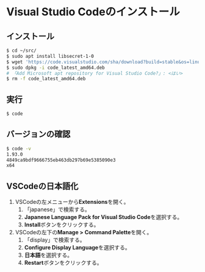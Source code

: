 # Visual Studio Codeのインストール

## インストール
```bash
$ cd ~/src/
$ sudo apt install libsecret-1-0
$ wget 'https://code.visualstudio.com/sha/download?build=stable&os=linux-deb-x64' -O code_latest_amd64.deb
$ sudo dpkg -i code_latest_amd64.deb
# 「Add Microsoft apt repository for Visual Studio Code?」: <はい>
$ rm -f code_latest_amd64.deb
```

## 実行
```bash
$ code
```

## バージョンの確認
```bash
$ code -v
1.93.0
4849ca9bdf9666755eb463db297b69e5385090e3
x64
```

## VSCodeの日本語化
1. VSCodeの左メニューから**Extensions**を開く。
   1. 「japanese」で検索する。
   2. **Japanese Language Pack for Visual Studio Code**を選択する。
   3. **Install**ボタンをクリックする。
2. VSCodeの左下の**Manage > Command Palette**を開く。
   1. 「display」で検索する。
   2. **Configure Display Language**を選択する。
   3. **日本語**を選択する。
   4. **Restart**ボタンをクリックする。
